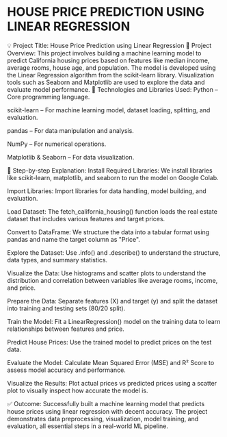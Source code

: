 # HOUSE PRICE PREDICTION USING LINEAR REGRESSION
💡 Project Title: House Price Prediction using Linear Regression
📝 Project Overview:
This project involves building a machine learning model to predict California housing prices based on features like median income, average rooms, house age, and population. The model is developed using the Linear Regression algorithm from the scikit-learn library. Visualization tools such as Seaborn and Matplotlib are used to explore the data and evaluate model performance.
🔧 Technologies and Libraries Used:
Python – Core programming language.


scikit-learn – For machine learning model, dataset loading, splitting, and evaluation.


pandas – For data manipulation and analysis.


NumPy – For numerical operations.


Matplotlib & Seaborn – For data visualization.


📌 Step-by-step Explanation:
Install Required Libraries:
 We install libraries like scikit-learn, matplotlib, and seaborn to run the model on Google Colab.


Import Libraries:
 Import libraries for data handling, model building, and evaluation.


Load Dataset:
 The fetch_california_housing() function loads the real estate dataset that includes various features and target prices.


Convert to DataFrame:
 We structure the data into a tabular format using pandas and name the target column as "Price".


Explore the Dataset:
 Use .info() and .describe() to understand the structure, data types, and summary statistics.


Visualize the Data:
 Use histograms and scatter plots to understand the distribution and correlation between variables like average rooms, income, and price.


Prepare the Data:
 Separate features (X) and target (y) and split the dataset into training and testing sets (80/20 split).


Train the Model:
 Fit a LinearRegression() model on the training data to learn relationships between features and price.


Predict House Prices:
 Use the trained model to predict prices on the test data.


Evaluate the Model:
 Calculate Mean Squared Error (MSE) and R² Score to assess model accuracy and performance.


Visualize the Results:
 Plot actual prices vs predicted prices using a scatter plot to visually inspect how accurate the model is.


✅ Outcome:
 Successfully built a machine learning model that predicts house prices using linear regression with decent accuracy. The project demonstrates data preprocessing, visualization, model training, and evaluation, all essential steps in a real-world ML pipeline.

